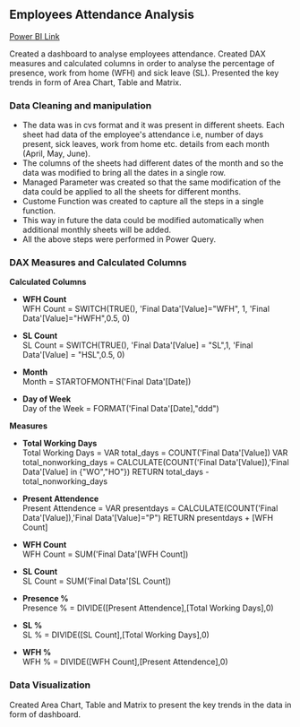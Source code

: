 ## Employees Attendance Analysis

[Power BI Link](https://app.powerbi.com/view?r=eyJrIjoiMzBjNmUyNjQtZDQzZi00MzY4LTkwZWYtOTEyZWMyY2MyM2EzIiwidCI6ImRmODY3OWNkLWE4MGUtNDVkOC05OWFjLWM4M2VkN2ZmOTVhMCJ9)

Created a dashboard to analyse employees attendance. Created DAX measures and calculated columns in order to analyse the percentage of presence, work from home (WFH) and sick leave (SL). Presented the key trends in form of Area Chart, Table and Matrix. 

### Data Cleaning and manipulation

* The data was in cvs format and it was present in different sheets. Each sheet had data of the employee's attendance i.e, number of days present, sick leaves, work from home etc. details from each month (April, May, June).
* The columns of the sheets had different dates of the month and so the data was modified to bring all the dates in a single row.
* Managed Parameter was created so that the same modification of the data could be applied to all the sheets for different months.
* Custome Function was created to capture all the steps in a single function.
* This way in future the data could be modified automatically when additional monthly sheets will be added.
* All the above steps were performed in Power Query.

### DAX Measures and Calculated Columns

**Calculated Columns**

* **WFH Count** <br>
WFH Count = SWITCH(TRUE(), 
                      'Final Data'[Value]="WFH", 1,
                      'Final Data'[Value]="HWFH",0.5,
                      0)
* **SL Count**<br> 
SL Count = SWITCH(TRUE(),
                      'Final Data'[Value] = "SL",1,
                      'Final Data'[Value] = "HSL",0.5,
                      0)
* **Month**<br>
Month = STARTOFMONTH('Final Data'[Date])

* **Day of Week**<br>
Day of the Week = FORMAT('Final Data'[Date],"ddd")

**Measures**

* **Total Working Days**<br>
Total Working Days = 
VAR total_days = COUNT('Final Data'[Value])
VAR total_nonworking_days = CALCULATE(COUNT('Final Data'[Value]),'Final Data'[Value] in {"WO","HO"})
RETURN total_days - total_nonworking_days

* **Present Attendence**<br>
Present Attendence = 
VAR presentdays = CALCULATE(COUNT('Final Data'[Value]),'Final Data'[Value]="P")
RETURN presentdays + [WFH Count]

* **WFH Count**<br>
WFH Count = SUM('Final Data'[WFH Count])

* **SL Count**<br>
SL Count = SUM('Final Data'[SL Count])

* **Presence %**<br>
Presence % = DIVIDE([Present Attendence],[Total Working Days],0)

* **SL %**<br>
SL % = DIVIDE([SL Count],[Total Working Days],0)

* **WFH %**<br>
WFH % = DIVIDE([WFH Count],[Present Attendence],0)

### Data Visualization

Created Area Chart, Table and Matrix to present the key trends in the data in form of dashboard.
